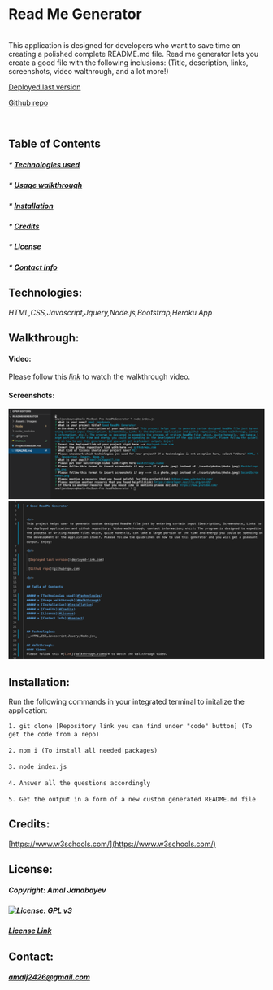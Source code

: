 
  # Read Me Generator 


  <br>
  This application is designed for developers who want to save time on creating a polished complete README.md file. Read me generator lets you create a good file with the following inclusions: (Title, description, links, screenshots, video walthrough, and a lot more!) 

  <br>

   [Deployed last version](deployed-link.com)

   [Github repo](repo-github.com)

  <br>

  ## Table of Contents 
 
  ##### * [Technologies used](#Technologies)
  ##### * [Usage walkthrough](#Walkthrough)
  ##### * [Installation](#Installation)
  ##### * [Credits](#Credits)
  ##### * [License](#License)
  ##### * [Contact Info](#Contact)


  ## Technologies:
   _*HTML,CSS,Javascript,Jquery,Node.js,Bootstrap,Heroku App*_

  ## Walkthrough:
  #### Video:
  Please follow this *[link](videolink.vid)* to watch the walkthrough video.

  #### Screenshots:
  ![Screenshot](./Assets/Images/screenshot1.png)
  ![Screenshot](./Assets/Images/screenshot2.png)

  ## Installation:
  Run the following commands in your integrated terminal to initalize the application:

    1. git clone [Repository link you can find under "code" button] (To get the code from a repo)

    2. npm i (To install all needed packages)

    3. node index.js

    4. Answer all the questions accordingly

    5. Get the output in a form of a new custom generated README.md file
  
  ## Credits:
  [https://www.w3schools.com/](https://www.w3schools.com/)
  []()
  []()

  ## License: 

  ##### Copyright: Amal Janabayev

  ##### [![License: GPL v3](https://img.shields.io/badge/License-GPLv3-blue.svg)](https://www.gnu.org/licenses/gpl-3.0)

  ##### [License Link](https://www.gnu.org/licenses/gpl-3.0.en.html)


  ## Contact: 

  ##### amalj2426@gmail.com
